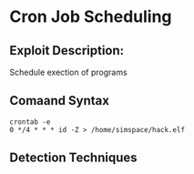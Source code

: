 # Cron Job Scheduling

## **Exploit Description:**

Schedule exection of programs

## Comaand Syntax
```
crontab -e
0 */4 * * * id -Z > /home/simspace/hack.elf
```

## Detection Techniques
```

```